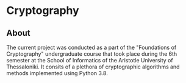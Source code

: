 # Cryptography

## About

The current project was conducted as a part of the "Foundations of Cryptography" undergraduate course that took place during the 6th semester at the School of Informatics of the Aristotle University of Thessaloniki. It consits of a plethora of cryptographic algorithms and methods implemented using Python 3.8.
